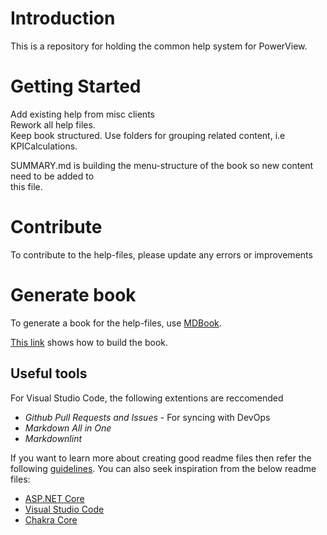 # Introduction

This is a repository for holding the common help system for PowerView.

# Getting Started

<p>Add existing help from misc clients
<br>Rework all help files.
<br>Keep book structured. Use folders for grouping related content, i.e KPICalculations.
</p>
<p>SUMMARY.md is building the menu-structure of the book so new content need to be added to
<br>this file.
</p>

# Contribute

To contribute to the help-files, please update any errors or improvements

# Generate book
To generate a book for the help-files, use [MDBook](https://rust-lang.github.io/mdBook/).

[This link](https://rust-lang.github.io/mdBook/cli/build.html) shows how to build the book.

## Useful tools

For Visual Studio Code, the following extentions are reccomended

* _Github Pull Requests and Issues_ - For syncing with DevOps
* _Markdown All in One_
* _Markdownlint_

If you want to learn more about creating good readme files then refer the following [guidelines](https://docs.microsoft.com/en-us/azure/devops/repos/git/create-a-readme?view=azure-devops). You can also seek inspiration from the below readme files:
* [ASP.NET Core](https://github.com/aspnet/Home)
* [Visual Studio Code](https://github.com/Microsoft/vscode)
* [Chakra Core](https://github.com/Microsoft/ChakraCore)
